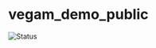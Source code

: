 # vegam_demo_public


<!-- [![Build Status](http://192.168.0.112:8080/buildStatus/icon?job=public_sonarqube_pipeline_pull)](http://192.168.0.112:8080/job/public_sonarqube_pipeline_pull/) -->



![Status](http://192.168.0.112:8080/buildStatus/icon?job=public_sonarqube_pipeline_pull)